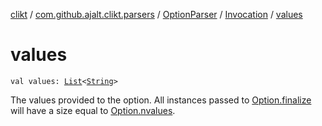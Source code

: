[clikt](../../../index.md) / [com.github.ajalt.clikt.parsers](../../index.md) / [OptionParser](../index.md) / [Invocation](index.md) / [values](./values.md)

# values

`val values: `[`List`](https://kotlinlang.org/api/latest/jvm/stdlib/kotlin.collections/-list/index.html)`<`[`String`](https://kotlinlang.org/api/latest/jvm/stdlib/kotlin/-string/index.html)`>`

The values provided to the option. All instances passed to [Option.finalize](../../../com.github.ajalt.clikt.parameters.options/-option/finalize.md)
will have a size equal to [Option.nvalues](../../../com.github.ajalt.clikt.parameters.options/-option/nvalues.md).


